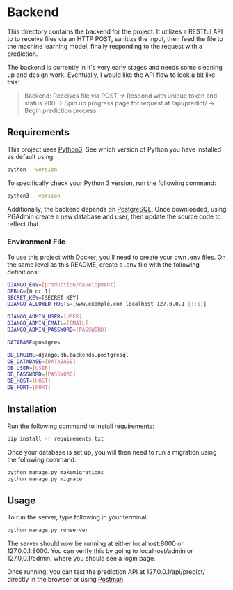 # Backend

This directory contains the backend for the project. It utilizes a RESTful API to to receive files via an HTTP POST, sanitize the input, then feed the file to the machine learning model, finally responding to the request with a prediction. 

The backend is currently in it's very early stages and needs some cleaning up and design work. Eventually, I would like the API flow to look a bit like this:

> Backend: Receives file via POST -> Respond with unique token and status 200 -> Spin up progress page for request at <URL>/api/predict/<TOKEN> -> Begin prediction process

## Requirements

This project uses [Python3](https://www.python.org/downloads/). See which version of Python you have installed as default using:

```bash
python --version
```

To specifically check your Python 3 version, run the following command:

```bash
python3 --version
```

Additionally, the backend depends on [PostgreSQL](https://www.postgresql.org/). Once downloaded, using PGAdmin create a new database and user, then update the source code to reflect that.

### Environment File

To use this project with Docker, you'll need to create your own .env files. On the same level as this README, create a .env file with the following definitions:

```bash
DJANGO_ENV=[production/development]
DEBUG=[0 or 1]
SECRET_KEY=[SECRET KEY]
DJANGO_ALLOWED_HOSTS=[www.example.com localhost 127.0.0.1 [::1]]

DJANGO_ADMIN_USER=[USER]
DJANGO_ADMIN_EMAIL=[EMAIL]
DJANGO_ADMIN_PASSWORD=[PASSWORD]

DATABASE=postgres

DB_ENGINE=django.db.backends.postgresql
DB_DATABASE=[DATABASE]
DB_USER=[USER]
DB_PASSWORD=[PASSWORD]
DB_HOST=[HOST]
DB_PORT=[PORT]
```

## Installation

Run the following command to install requirements:

```bash
pip install -r requirements.txt
```

Once your database is set up, you will then need to run a migration using the following command:

```bash
python manage.py makemigrations
python manage.py migrate
```

## Usage

To run the server, type following in your terminal:

```bash
python manage.py runserver
```

The server should now be running at either localhost:8000 or 127.0.0.1:8000. You can verify this by going to localhost/admin or 127.0.0.1/admin, where you should see a login page.

Once running, you can test the prediction API at 127.0.0.1/api/predict/ directly in the browser or using [Postman](https://www.postman.com/).
